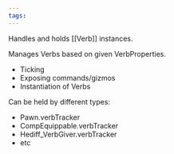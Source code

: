 ```yaml
---
tags:
---
```



Handles and holds [[Verb]] instances.


Manages Verbs based on given VerbProperties.
- Ticking
- Exposing commands/gizmos
- Instantiation of Verbs

Can be held by different types:
- Pawn.verbTracker
- CompEquippable.verbTracker
- Hediff_VerbGiver.verbTracker
- etc

